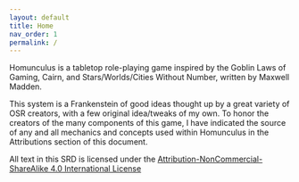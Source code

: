 ```yaml
---
layout: default
title: Home
nav_order: 1
permalink: /
---
```


Homunculus is a tabletop role-playing game inspired by the Goblin Laws of Gaming, Cairn, and Stars/Worlds/Cities Without Number, written by Maxwell Madden.

This system is a Frankenstein of good ideas thought up by a great variety of OSR creators, with a few original idea/tweaks of my own. To honor the creators of the many components of this game, I have indicated the source of any and all mechanics and concepts used within Homunculus in the Attributions section of this document.

All text in this SRD is licensed under the [Attribution-NonCommercial-ShareAlike 4.0 International License](https://creativecommons.org/licenses/by-nc-sa/4.0/)